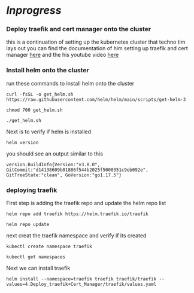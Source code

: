 # *Inprogress*
### Deploy traefik and cert manager onto the cluster
this is a continuation of setting up the kubernetes cluster that techno tim lays out you can find the documentation of him setting up traefik and cert manager [here](https://technotim.live/posts/kube-traefik-cert-manager-le/) and the his youtube video [here](https://www.youtube.com/watch?v=G4CmbYL9UPg)

### Install helm onto the cluster
run these commands to install helm onto the cluster
```
curl -fsSL -o get_helm.sh https://raw.githubusercontent.com/helm/helm/main/scripts/get-helm-3
```
```
chmod 700 get_helm.sh
```
```
./get_helm.sh
```
Next is to verify if helm is installed
```
helm version
```
you should see an output similar to this
```
version.BuildInfo{Version:"v3.8.0", GitCommit:"d14138609b01886f544b2025f5000351c9eb092e", GitTreeState:"clean", GoVersion:"go1.17.5"}
```

### deploying traefik
First step is adding the traefik repo and update the helm repo list
```
helm repo add traefik https://helm.traefik.io/traefik
```
```
helm repo update
```
next creat the traefik namespace and verify if its created
```
kubectl create namespace traefik
```
```
kubectl get namespaces
```
Next we can install traefik
```
helm install --namespace=traefik traefik traefik/traefik --values=4.Deploy_traefik+Cert_Manager/traefik/values.yaml
```